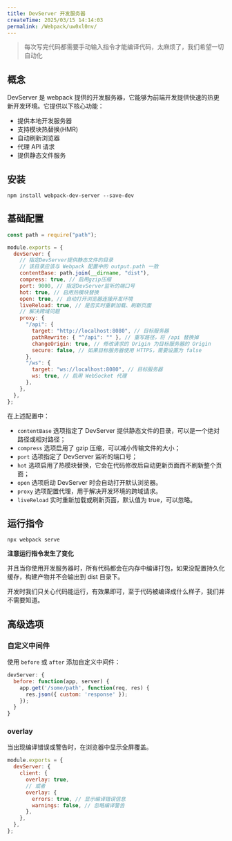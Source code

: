 ```yaml
---
title: DevServer 开发服务器
createTime: 2025/03/15 14:14:03
permalink: /Webpack/uw0xl0nv/
---
```


> 每次写完代码都需要手动输入指令才能编译代码，太麻烦了，我们希望一切自动化

## 概念

DevServer 是 webpack 提供的开发服务器，它能够为前端开发提供快速的热更新开发环境。它提供以下核心功能：

- 提供本地开发服务器
- 支持模块热替换(HMR)
- 自动刷新浏览器
- 代理 API 请求
- 提供静态文件服务

## 安装

```
npm install webpack-dev-server --save-dev
```

## 基础配置

```js title="webpack.config.js"
const path = require("path");

module.exports = {
  devServer: {
    // 指定DevServer提供静态文件的目录
    // 该目录应该与 Webpack 配置中的 output.path 一致
    contentBase: path.join(__dirname, "dist"),
    compress: true, // 启用gzip压缩
    port: 9000, // 指定DevServer监听的端口号
    hot: true, // 启用热模块替换
    open: true, // 自动打开浏览器连接开发环境
    liveReload: true, // 是否实时重新加载、刷新页面
    // 解决跨域问题
    proxy: {
      "/api": {
        target: "http://localhost:8080", // 目标服务器
        pathRewrite: { "^/api": "" }, // 重写路径，将 /api 替换掉
        changeOrigin: true, // 修改请求的 Origin 为目标服务器的 Origin
        secure: false, // 如果目标服务器使用 HTTPS，需要设置为 false
      },
      "/ws": {
        target: "ws://localhost:8080", // 目标服务器
        ws: true, // 启用 WebSocket 代理
      },
    },
  },
};
```

在上述配置中：

- `contentBase` 选项指定了 DevServer 提供静态文件的目录，可以是一个绝对路径或相对路径；
- `compress` 选项启用了 gzip 压缩，可以减小传输文件的大小；
- `port` 选项指定了 DevServer 监听的端口号；
- `hot` 选项启用了热模块替换，它会在代码修改后自动更新页面而不刷新整个页面；
- `open` 选项启动 DevServer 时会自动打开默认浏览器。
- `proxy` 选项配置代理，用于解决开发环境的跨域请求。
- `liveReload` 实时重新加载或刷新页面，默认值为 true，可以忽略。

## 运行指令

```:no-line-numbers
npx webpack serve
```

**注意运行指令发生了变化**

并且当你使用开发服务器时，所有代码都会在内存中编译打包，如果没配置持久化缓存，构建产物并不会输出到 dist 目录下。

开发时我们只关心代码能运行，有效果即可，至于代码被编译成什么样子，我们并不需要知道。

## 高级选项

### 自定义中间件

使用 `before` 或 `after` 添加自定义中间件：

```js
devServer: {
  before: function(app, server) {
    app.get('/some/path', function(req, res) {
      res.json({ custom: 'response' });
    });
  }
}
```

### overlay

当出现编译错误或警告时，在浏览器中显示全屏覆盖。

```js
module.exports = {
  devServer: {
    client: {
      overlay: true,
      // 或者
      overlay: {
        errors: true, // 显示编译错误信息
        warnings: false, // 忽略编译警告
      },
    },
  },
};
```
